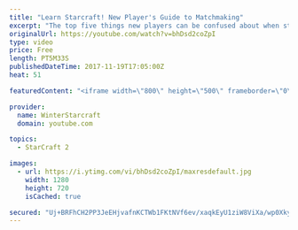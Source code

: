 ```yaml
---
title: "Learn Starcraft! New Player's Guide to Matchmaking"
excerpt: "The top five things new players can be confused about when starting off playing Starcraft 2!"
originalUrl: https://youtube.com/watch?v=bhDsd2coZpI
type: video
price: Free
length: PT5M33S
publishedDateTime: 2017-11-19T17:05:00Z
heat: 51

featuredContent: "<iframe width=\"800\" height=\"500\" frameborder=\"0\" src=\"https://www.youtube.com/embed/bhDsd2coZpI\" allow=\"accelerometer; autoplay; encrypted-media; gyroscope; picture-in-picture\" allowfullscreen></iframe>"

provider:
  name: WinterStarcraft
  domain: youtube.com

topics:
  - StarCraft 2

images:
  - url: https://i.ytimg.com/vi/bhDsd2coZpI/maxresdefault.jpg
    width: 1280
    height: 720
    isCached: true

secured: "Uj+BRFhCH2PP3JeEHjvafnKCTWb1FKtNVf6ev/xaqkEyU1ziW8ViXa/wp0XkylRkS88IdnC5oJ+UMf6cneBtt3dPrVIGt/baexqiJp08jYvfSPvtpg/bXMz2jToLzkRipkBwLjPhxhdnmrsENeVQoGFpjJ8LST1GdArGgO6s8nlPLRWuYCT9uwmjHV0k3I4TESpjqQZ5Gy7ShDwWOygssOX/JA1I6NROYzJmTjiMHVC9hlN6UXMdhIvCKafzYEmpLk2yV2caOUhCjeXNastC2rnOZDq//CrbA8BTzuhRgCl+DLa3g1wIR8ilVeS/RxG/WFa6CoQUjr+EipOYSaNkdCeQBUPJo8DAwSxAINVSm2cgdVIgeaiRItGZjL+khW11kuBoPnnHA2NPRel9yXynZR8QPjXD1vWhnVs0azn2I30=;7H5H6FNLAAU5+SltiWKWhA=="
---
```


